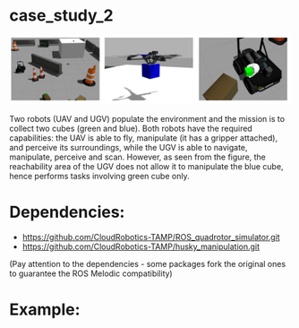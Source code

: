# case_study_2


![Scenario 2](/imgs/Scenario2.png "Scenario 2")

Two robots (UAV and UGV) populate the environment and the mission is to collect two cubes (green and blue). Both robots have the required capabilities: the UAV is able to fly, manipulate (it has a gripper attached), and perceive its surroundings, while the UGV is able to navigate, manipulate, perceive and scan. However, as seen from the figure, the reachability area of the UGV does not allow it to manipulate the blue cube, hence performs tasks involving green cube only.


# Dependencies:

- https://github.com/CloudRobotics-TAMP/ROS_quadrotor_simulator.git 
- https://github.com/CloudRobotics-TAMP/husky_manipulation.git

(Pay attention to the dependencies - some packages fork the original ones to guarantee the ROS Melodic compatibility)

# Example:


